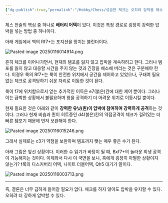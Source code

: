 ```yaml
---
{"dg-publish":true,"permalink":"/Hobby/Chess/성급한 체크는 오히려 압박을 해소할 수 있다./","created":"2025-01-16T00:35:23.000+09:00","updated":"2025-01-19T22:01:40.000+09:00"}
---
```


체스 전술의 핵심 중 하나로 **배터리 어택**이 있다.
이것은 특정 경로로 굉장히 강력한 압박을 넣는 방법 중 하나이다.


아래 게임에서 백의 Rf7+는 포지션을 망치는 블런더이다.

![Pasted image 20250116014914.png](/img/user/z-Attached%20Files/Pasted%20image%2020250116014914.png)

흔히 체크를 이어나가면서, 현재의 템포를 잃지 않고 압박을 계속하려고 한다.
그러나 템포를 잃지 않고 대응할 시간을 주지 않는 것과 긴장을 해소해 버리는 것은 구분해야 한다.
이경우 룩의 Rf7+는 룩이 안전한 위치에서 공간을 제어하고 있었으나, 구태여 필요없는 체크로 공격당하기 쉬운 자리로 이동한 것이 된다.

룩이 f7에 위치함으로서 얻는 추가적인 이득은 e7(붉은)칸에 대한 제어 뿐이다. 그러나 이는 급박한 상황에서 불필요하며 왕을 공격하기 더 어려운 위치로 이동시킬 뿐이다.

현재 필요한 것은 아래와 같이 **강력한 유닛(퀸)이 압박에 참여하여 강력하게 공격**하는 것이다.
그러나 현재 비숍과 퀸이 히트중인 d4(붉은)칸의 약점공격이 체크가 걸려있는 더 빠른 템포기 때문에 먼저 보완해야 한다.

![Pasted image 20250116015246.png](/img/user/z-Attached%20Files/Pasted%20image%2020250116015246.png)

그래서 실제로는 c3가 약점을 보완하며 템포까지 뺏는 매우 좋은 수가 된다.


아래 그림은 앞선 상황이다. 이러한 수 읽기가 바탕이 될 때, Bxf7+의 놀라운 희생 공격이 가능해지는 것이다. 이제와서 다시 이 국면을 보니, 흑에게 굉장히 아찔한 상황이지 않는가?
f룩의 디스커버리 어택, 나이트 더블어택, Qh5 대기가 말이다.

![Pasted image 20250116003713.png](/img/user/z-Attached%20Files/Pasted%20image%2020250116003713.png)


---

즉, 결론은 너무 급하게 들어갈 필요가 없다. 체크를 하지 않아도 압박을 유지할 수 있다. 오히려 더 강하게 압박할 수 있다.